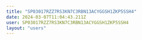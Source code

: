 ```yaml
---
title: "SP03017RZZ7RS3KN7C3RBN13ACYGGSH1ZKP5SSH4"
date: 2024-03-07T11:04:43.211Z
user: SP03017RZZ7RS3KN7C3RBN13ACYGGSH1ZKP5SSH4
layout: "users"
---
```

    
